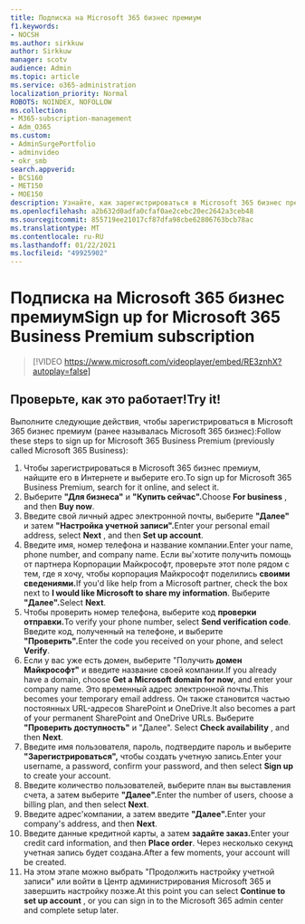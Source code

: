 ```yaml
---
title: Подписка на Microsoft 365 бизнес премиум
f1.keywords:
- NOCSH
ms.author: sirkkuw
author: Sirkkuw
manager: scotv
audience: Admin
ms.topic: article
ms.service: o365-administration
localization_priority: Normal
ROBOTS: NOINDEX, NOFOLLOW
ms.collection:
- M365-subscription-management
- Adm_O365
ms.custom:
- AdminSurgePortfolio
- adminvideo
- okr_smb
search.appverid:
- BCS160
- MET150
- MOE150
description: Узнайте, как зарегистрироваться в Microsoft 365 бизнес премиум.
ms.openlocfilehash: a2b632d0adfa0cfaf0ae2cebc20ec2642a3ceb48
ms.sourcegitcommit: 855719ee21017cf87dfa98cbe62806763bcb78ac
ms.translationtype: MT
ms.contentlocale: ru-RU
ms.lasthandoff: 01/22/2021
ms.locfileid: "49925902"
---
```

# <a name="sign-up-for-microsoft-365-business-premium-subscription"></a><span data-ttu-id="f76af-103">Подписка на Microsoft 365 бизнес премиум</span><span class="sxs-lookup"><span data-stu-id="f76af-103">Sign up for Microsoft 365 Business Premium subscription</span></span>

> [!VIDEO https://www.microsoft.com/videoplayer/embed/RE3znhX?autoplay=false]

## <a name="try-it"></a><span data-ttu-id="f76af-104">Проверьте, как это работает!</span><span class="sxs-lookup"><span data-stu-id="f76af-104">Try it!</span></span>

<span data-ttu-id="f76af-105">Выполните следующие действия, чтобы зарегистрироваться в Microsoft 365 бизнес премиум (ранее называлась Microsoft 365 бизнес):</span><span class="sxs-lookup"><span data-stu-id="f76af-105">Follow these steps to sign up for Microsoft 365 Business Premium (previously called Microsoft 365 Business):</span></span>

1. <span data-ttu-id="f76af-106">Чтобы зарегистрироваться в Microsoft 365 бизнес премиум, найщите его в Интернете и выберите его.</span><span class="sxs-lookup"><span data-stu-id="f76af-106">To sign up for Microsoft 365 Business Premium, search for it online, and select it.</span></span>
2. <span data-ttu-id="f76af-107">Выберите **"Для бизнеса"** и **"Купить сейчас".**</span><span class="sxs-lookup"><span data-stu-id="f76af-107">Choose  **For business** , and then  **Buy now**.</span></span>
3. <span data-ttu-id="f76af-108">Введите свой личный адрес электронной почты, выберите **"Далее"** и затем **"Настройка учетной записи".**</span><span class="sxs-lookup"><span data-stu-id="f76af-108">Enter your personal email address, select  **Next** , and then  **Set up account**.</span></span>
4. <span data-ttu-id="f76af-109">Введите имя, номер телефона и название компании.</span><span class="sxs-lookup"><span data-stu-id="f76af-109">Enter your name, phone number, and company name.</span></span> <span data-ttu-id="f76af-110">Если вы&#39;хотите получить помощь от партнера Корпорации Майкрософт, проверьте этот поле рядом с тем, где я хочу, чтобы корпорация Майкрософт поделились **своими сведениями.**</span><span class="sxs-lookup"><span data-stu-id="f76af-110">If you&#39;d like help from a Microsoft partner, check the box next to  **I would like Microsoft to share my information**.</span></span> <span data-ttu-id="f76af-111">Выберите **"Далее".**</span><span class="sxs-lookup"><span data-stu-id="f76af-111">Select  **Next**.</span></span>
5. <span data-ttu-id="f76af-112">Чтобы проверить номер телефона, выберите код **проверки отправки.**</span><span class="sxs-lookup"><span data-stu-id="f76af-112">To verify your phone number, select  **Send verification code**.</span></span> <span data-ttu-id="f76af-113">Введите код, полученный на телефоне, и выберите **"Проверить".**</span><span class="sxs-lookup"><span data-stu-id="f76af-113">Enter the code you received on your phone, and select  **Verify**.</span></span>
6. <span data-ttu-id="f76af-114">Если у вас уже есть домен, выберите "Получить  **домен Майкрософт"** и введите название своей компании.</span><span class="sxs-lookup"><span data-stu-id="f76af-114">If you already have a domain, choose  **Get a Microsoft domain for now**, and enter your company name.</span></span> <span data-ttu-id="f76af-115">Это временный адрес электронной почты.</span><span class="sxs-lookup"><span data-stu-id="f76af-115">This becomes your temporary email address.</span></span> <span data-ttu-id="f76af-116">Он также становится частью постоянных URL-адресов SharePoint и OneDrive.</span><span class="sxs-lookup"><span data-stu-id="f76af-116">It also becomes a part of your permanent SharePoint and OneDrive URLs.</span></span> <span data-ttu-id="f76af-117">Выберите **"Проверить доступность"** и "Далее". </span><span class="sxs-lookup"><span data-stu-id="f76af-117">Select  **Check availability** , and then  **Next**.</span></span>
7. <span data-ttu-id="f76af-118">Введите имя пользователя, пароль, подтвердите пароль и выберите  **"Зарегистрироваться",**  чтобы создать учетную запись.</span><span class="sxs-lookup"><span data-stu-id="f76af-118">Enter your username, a password, confirm your password, and then select  **Sign up**  to create your account.</span></span>
8. <span data-ttu-id="f76af-119">Введите количество пользователей, выберите план вы выставления счета, а затем выберите **"Далее".**</span><span class="sxs-lookup"><span data-stu-id="f76af-119">Enter the number of users, choose a billing plan, and then select  **Next**.</span></span>
9.  <span data-ttu-id="f76af-120">Введите адрес&#39;компании, а затем введите **"Далее".**</span><span class="sxs-lookup"><span data-stu-id="f76af-120">Enter your company&#39;s address, and then  **Next**.</span></span>
10. <span data-ttu-id="f76af-121">Введите данные кредитной карты, а затем **задайте заказ.**</span><span class="sxs-lookup"><span data-stu-id="f76af-121">Enter your credit card information, and then  **Place order**.</span></span> <span data-ttu-id="f76af-122">Через несколько секунд учетная запись будет создана.</span><span class="sxs-lookup"><span data-stu-id="f76af-122">After a few moments, your account will be created.</span></span>
11. <span data-ttu-id="f76af-123">На этом этапе  можно выбрать "Продолжить настройку учетной записи" или войти в Центр администрирования Microsoft 365 и завершить настройку позже.</span><span class="sxs-lookup"><span data-stu-id="f76af-123">At this point you can select  **Continue to set up account** , or you can sign in to the Microsoft 365 admin center and complete setup later.</span></span>